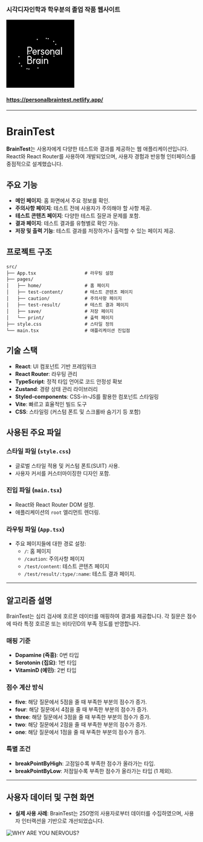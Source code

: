 ### 시각디자인학과 학우분의 졸업 작품 웹사이트

![Personal Brain Test](/public/favicon.svg)

#### https://personalbraintest.netlify.app/

---

# BrainTest

**BrainTest**는 사용자에게 다양한 테스트와 결과를 제공하는 웹 애플리케이션입니다. React와 React Router를 사용하여 개발되었으며, 사용자 경험과 반응형 인터페이스를 중점적으로 설계했습니다.

## 주요 기능

- **메인 페이지**: 홈 화면에서 주요 정보를 확인.
- **주의사항 페이지**: 테스트 전에 사용자가 주의해야 할 사항 제공.
- **테스트 콘텐츠 페이지**: 다양한 테스트 질문과 문제를 포함.
- **결과 페이지**: 테스트 결과를 유형별로 확인 가능.
- **저장 및 출력 기능**: 테스트 결과를 저장하거나 출력할 수 있는 페이지 제공.

## 프로젝트 구조

```
src/
├── App.tsx                  # 라우팅 설정
├── pages/
│   ├── home/                # 홈 페이지
│   ├── test-content/        # 테스트 콘텐츠 페이지
│   ├── caution/             # 주의사항 페이지
│   ├── test-result/         # 테스트 결과 페이지
│   ├── save/                # 저장 페이지
│   └── print/               # 출력 페이지
├── style.css                # 스타일 정의
└── main.tsx                 # 애플리케이션 진입점
```

## 기술 스택

- **React**: UI 컴포넌트 기반 프레임워크
- **React Router**: 라우팅 관리
- **TypeScript**: 정적 타입 언어로 코드 안정성 확보
- **Zustand**: 경량 상태 관리 라이브러리
- **Styled-components**: CSS-in-JS를 활용한 컴포넌트 스타일링
- **Vite**: 빠르고 효율적인 빌드 도구
- **CSS**: 스타일링 (커스텀 폰트 및 스크롤바 숨기기 등 포함)

## 사용된 주요 파일

### 스타일 파일 (`style.css`)
- 글로벌 스타일 적용 및 커스텀 폰트(SUIT) 사용.
- 사용자 커서를 커스터마이징한 디자인 포함.

### 진입 파일 (`main.tsx`)
- React와 React Router DOM 설정.
- 애플리케이션의 `root` 엘리먼트 렌더링.

### 라우팅 파일 (`App.tsx`)
- 주요 페이지들에 대한 경로 설정:
  - `/`: 홈 페이지
  - `/caution`: 주의사항 페이지
  - `/test/content`: 테스트 콘텐츠 페이지
  - `/test/result/:type/:name`: 테스트 결과 페이지.

---

## 알고리즘 설명

BrainTest는 심리 검사에 호르몬 데이터를 매핑하여 결과를 제공합니다. 각 질문은 점수에 따라 특정 호르몬 또는 비타민D의 부족 정도를 반영합니다.

### 매핑 기준

- **Dopamine (즉흥)**: 0번 타입
- **Serotonin (집요)**: 1번 타입
- **VitaminD (예민)**: 2번 타입

### 점수 계산 방식

- **five**: 해당 질문에서 5점을 줄 때 부족한 부분의 점수가 증가.
- **four**: 해당 질문에서 4점을 줄 때 부족한 부분의 점수가 증가.
- **three**: 해당 질문에서 3점을 줄 때 부족한 부분의 점수가 증가.
- **two**: 해당 질문에서 2점을 줄 때 부족한 부분의 점수가 증가.
- **one**: 해당 질문에서 1점을 줄 때 부족한 부분의 점수가 증가.

### 특별 조건

- **breakPointByHigh**: 고점일수록 부족한 점수가 올라가는 타입.
- **breakPointByLow**: 저점일수록 부족한 점수가 올라가는 타입 (1 제외).

---

## 사용자 데이터 및 구현 화면

- **실제 사용 사례**: BrainTest는 250명의 사용자로부터 데이터를 수집하였으며, 사용자 인터랙션을 기반으로 개선되었습니다.

![WHY ARE YOU NERVOUS?](https://i.ibb.co/3TPG8vY/WHY-ARE-YOU-NERVOUS-Look-Inside-My-Brain.png)
